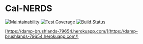 # Cal-NERDS

[![Maintainability](https://api.codeclimate.com/v1/badges/cc2cc04e461db816fbe3/maintainability)](https://codeclimate.com/github/cs169-group7/Cal-NERDS/maintainability)
[![Test Coverage](https://api.codeclimate.com/v1/badges/cc2cc04e461db816fbe3/test_coverage)](https://codeclimate.com/github/cs169-group7/Cal-NERDS/test_coverage)
[![Build Status](https://travis-ci.org/cs169-group7/Cal-NERDS.svg?branch=master)](https://travis-ci.org/cs169-group7/Cal-NERDS)

[https://damp-brushlands-79654.herokuapp.com/](https://damp-brushlands-79654.herokuapp.com/)
